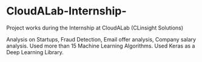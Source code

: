 # CloudALab-Internship-
Project works during the Internship at CloudALab (CLinsight Solutions)

Analysis on Startups, Fraud Detection, Email offer analysis, Company salary analysis.
Used more than 15 Machine Learning Algorithms.
Used Keras as a Deep Learning Library.
